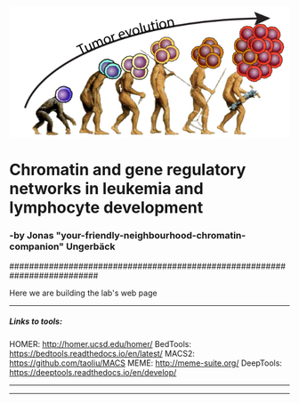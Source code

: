 <img src="https://github.com/jonasungerback/jonasungerback.github.io/blob/master/images/Darwinevolution.png" alt="Darwin Evolution">


# Chromatin and gene regulatory networks in leukemia and lymphocyte development

### -by Jonas "your-friendly-neighbourhood-chromatin-companion" Ungerbäck
##########################################################################

Here we are building the lab's web page

--------------------------------------------------------------
##### Links to tools:

HOMER: http://homer.ucsd.edu/homer/
BedTools: https://bedtools.readthedocs.io/en/latest/
MACS2: https://github.com/taoliu/MACS
MEME: http://meme-suite.org/
DeepTools: https://deeptools.readthedocs.io/en/develop/

--------------------------------------------------------------
--------------------------------------------------------------
